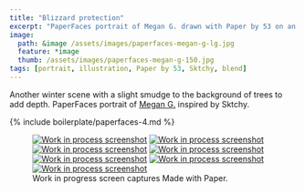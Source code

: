 ```yaml
---
title: "Blizzard protection"
excerpt: "PaperFaces portrait of Megan G. drawn with Paper by 53 on an iPad."
image: 
  path: &image /assets/images/paperfaces-megan-g-lg.jpg 
  feature: *image
  thumb: /assets/images/paperfaces-megan-g-150.jpg
tags: [portrait, illustration, Paper by 53, Sktchy, blend]
---
```


Another winter scene with a slight smudge to the background of trees to add depth. PaperFaces portrait of [Megan G.](http://sktchy.com/ZRLqgC) inspired by Sktchy.

{% include boilerplate/paperfaces-4.md %}

<figure class="third">
  <a href="{{ site.url }}/assets/images/paperfaces-megan-g-process-1-lg.jpg"><img src="{{ site.url }}/assets/images/paperfaces-megan-g-process-1-600.jpg" alt="Work in process screenshot"></a>
  <a href="{{ site.url }}/assets/images/paperfaces-megan-g-process-2-lg.jpg"><img src="{{ site.url }}/assets/images/paperfaces-megan-g-process-2-600.jpg" alt="Work in process screenshot"></a>
  <a href="{{ site.url }}/assets/images/paperfaces-megan-g-process-3-lg.jpg"><img src="{{ site.url }}/assets/images/paperfaces-megan-g-process-3-600.jpg" alt="Work in process screenshot"></a>
  <a href="{{ site.url }}/assets/images/paperfaces-megan-g-process-4-lg.jpg"><img src="{{ site.url }}/assets/images/paperfaces-megan-g-process-4-600.jpg" alt="Work in process screenshot"></a>
  <a href="{{ site.url }}/assets/images/paperfaces-megan-g-process-5-lg.jpg"><img src="{{ site.url }}/assets/images/paperfaces-megan-g-process-5-600.jpg" alt="Work in process screenshot"></a>
  <a href="{{ site.url }}/assets/images/paperfaces-megan-g-process-6-lg.jpg"><img src="{{ site.url }}/assets/images/paperfaces-megan-g-process-6-600.jpg" alt="Work in process screenshot"></a>
  <a href="{{ site.url }}/assets/images/paperfaces-megan-g-process-7-lg.jpg"><img src="{{ site.url }}/assets/images/paperfaces-megan-g-process-7-600.jpg" alt="Work in process screenshot"></a>
  <figcaption>Work in progress screen captures Made with Paper.</figcaption>
</figure>
